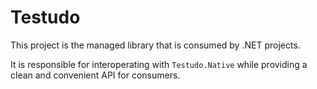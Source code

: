 # Testudo

This project is the managed library that is consumed by .NET projects.

It is responsible for interoperating with `Testudo.Native` while providing a clean and convenient API for consumers.
